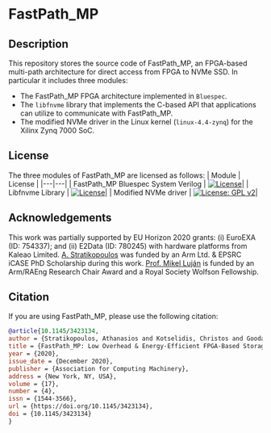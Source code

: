 # FastPath_MP

## Description
This repository stores the source code of FastPath_MP, an FPGA-based multi-path architecture 
for direct access from FPGA to NVMe SSD.
In particular it includes three modules:
- The FastPath_MP FPGA architecture implemented in `Bluespec`.
- The `libfnvme` library that implements the C-based API that applications can utilize to communicate with FastPath_MP.
- The modified NVMe driver in the Linux kernel (`linux-4.4-zynq`) for the Xilinx Zynq 7000 SoC.

## License
The three modules of FastPath_MP are licensed as follows:
|  Module | License  |
|---|---|
| FastPath_MP Bluespec System Verilog | [![License](https://img.shields.io/badge/License-Apache%202.0-blue.svg)](https://opensource.org/licenses/Apache-2.0)|
| Libfnvme Library | [![License](https://img.shields.io/badge/License-Apache%202.0-blue.svg)](https://opensource.org/licenses/Apache-2.0)|
| Modified NVMe driver | [![License: GPL v2](https://img.shields.io/badge/License-GPL%20v2-blue.svg)](https://www.gnu.org/licenses/old-licenses/gpl-2.0.en.html)|

## Acknowledgements
This work was partially supported by EU Horizon 2020 grants: (i) EuroEXA (ID: 754337); and (ii) E2Data (ID: 780245) with
hardware platforms from Kaleao Limited. 
[A. Stratikopoulos](https://personalpages.manchester.ac.uk/staff/athanasios.stratikopoulos/) was funded by an Arm Ltd. & EPSRC iCASE PhD Scholarship during this work. 
[Prof. Mikel Luján](http://apt.cs.manchester.ac.uk/people/mlujan/) is funded by an Arm/RAEng Research Chair Award and a Royal Society Wolfson Fellowship.

## Citation
If you are using FastPath_MP, please use the following citation:

```bibtex
@article{10.1145/3423134,
author = {Stratikopoulos, Athanasios and Kotselidis, Christos and Goodacre, John and Luj\'{a}n, Mikel},
title = {FastPath_MP: Low Overhead & Energy-Efficient FPGA-Based Storage Multi-Paths},
year = {2020},
issue_date = {December 2020},
publisher = {Association for Computing Machinery},
address = {New York, NY, USA},
volume = {17},
number = {4},
issn = {1544-3566},
url = {https://doi.org/10.1145/3423134},
doi = {10.1145/3423134}
}
```

